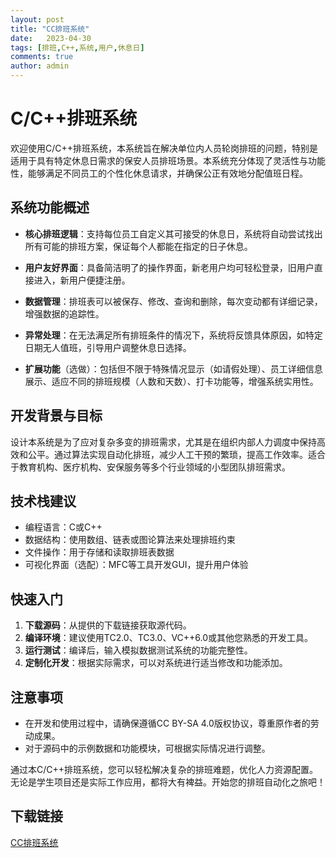 ```yaml
---
layout: post
title: "CC排班系统"
date:   2023-04-30
tags: [排班,C++,系统,用户,休息日]
comments: true
author: admin
---
```

# C/C++排班系统

欢迎使用C/C++排班系统，本系统旨在解决单位内人员轮岗排班的问题，特别是适用于具有特定休息日需求的保安人员排班场景。本系统充分体现了灵活性与功能性，能够满足不同员工的个性化休息请求，并确保公正有效地分配值班日程。

## 系统功能概述

- **核心排班逻辑**：支持每位员工自定义其可接受的休息日，系统将自动尝试找出所有可能的排班方案，保证每个人都能在指定的日子休息。
  
- **用户友好界面**：具备简洁明了的操作界面，新老用户均可轻松登录，旧用户直接进入，新用户便捷注册。
  
- **数据管理**：排班表可以被保存、修改、查询和删除，每次变动都有详细记录，增强数据的追踪性。
  
- **异常处理**：在无法满足所有排班条件的情况下，系统将反馈具体原因，如特定日期无人值班，引导用户调整休息日选择。
  
- **扩展功能**（选做）：包括但不限于特殊情况显示（如请假处理）、员工详细信息展示、适应不同的排班规模（人数和天数）、打卡功能等，增强系统实用性。

## 开发背景与目标

设计本系统是为了应对复杂多变的排班需求，尤其是在组织内部人力调度中保持高效和公平。通过算法实现自动化排班，减少人工干预的繁琐，提高工作效率。适合于教育机构、医疗机构、安保服务等多个行业领域的小型团队排班需求。

## 技术栈建议

- 编程语言：C或C++
- 数据结构：使用数组、链表或图论算法来处理排班约束
- 文件操作：用于存储和读取排班表数据
- 可视化界面（选配）：MFC等工具开发GUI，提升用户体验

## 快速入门

1. **下载源码**：从提供的下载链接获取源代码。
2. **编译环境**：建议使用TC2.0、TC3.0、VC++6.0或其他您熟悉的开发工具。
3. **运行测试**：编译后，输入模拟数据测试系统的功能完整性。
4. **定制化开发**：根据实际需求，可以对系统进行适当修改和功能添加。

## 注意事项

- 在开发和使用过程中，请确保遵循CC BY-SA 4.0版权协议，尊重原作者的劳动成果。
- 对于源码中的示例数据和功能模块，可根据实际情况进行调整。

通过本C/C++排班系统，您可以轻松解决复杂的排班难题，优化人力资源配置。无论是学生项目还是实际工作应用，都将大有裨益。开始您的排班自动化之旅吧！

## 下载链接

[CC排班系统](https://pan.quark.cn/s/c71b996dfc61)